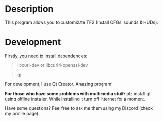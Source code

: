 # Description

This program allows you to customizate TF2 (Install CFGs, sounds &amp; HUDs).



# Development

Firstly, you need to install dependencies: 

> libcurl-dev **or** libcurl4-openssl-dev

> qt

For development, I use Qt Creator. Amazing program!



**For those who have some problems with multimedia stuff:** plz install qt using offline installer. While installing it turn off internet for a moment.

Have some questions? Feel free to ask me them using my Discord (check my profile page).
